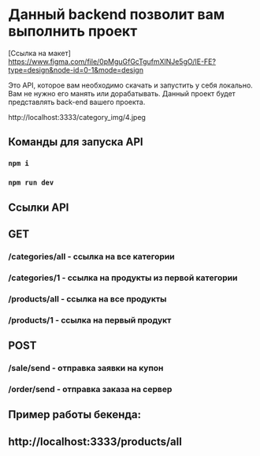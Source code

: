 # Данный backend позволит вам выполнить проект

[Ссылка на макет]
https://www.figma.com/file/0pMguGfGcTgufmXlNJe5gO/IE-FE?type=design&node-id=0-1&mode=design

Это API, которое вам необходимо скачать и запустить у себя локально. Вам не нужно его манять или дорабатывать. 
Данный проект будет представлять back-end вашего проекта.

http://localhost:3333/category_img/4.jpeg
## Команды для запуска API

### `npm i `
### `npm run dev `

## Ссылки API

## GET
### /categories/all - ссылка на все категории
### /categories/1   - ссылка на продукты из первой категории
### /products/all   - ссылка на все продукты
### /products/1     - ссылка на первый продукт

## POST
### /sale/send      - отправка заявки на купон
### /order/send     - отправка заказа на сервер

## Пример работы бекенда:
## http://localhost:3333/products/all
